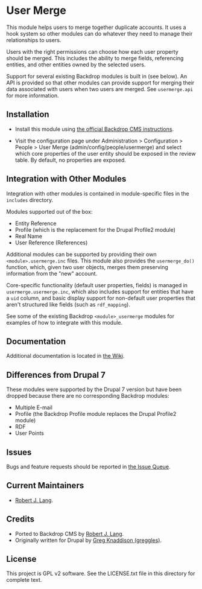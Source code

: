 User Merge
======================

This module helps users to merge together duplicate accounts. It uses a hook
system so other modules can do whatever they need to manage their relationships
to users.

Users with the right permissions can choose how each user
property should be merged. This includes the ability to merge fields,
referencing entities, and other entities owned by the selected users.

Support for several existing Backdrop modules is built in (see below). An API is
provided so that other modules can provide support for merging their data
associated with users when two users are merged. See `usermerge.api` for more
information.

Installation
------------

- Install this module using [the official Backdrop CMS instructions](https://backdropcms.org/guide/modules).

- Visit the configuration page under Administration > Configuration > People >
User Merge (admin/config/people/usermerge) and select which core properties of
the user entity should be exposed in the review table. By default, no properties
are exposed.

Integration with Other Modules
------------------------------

Integration with other modules is contained in module-specific files in the
`includes` directory.

Modules supported out of the box:

- Entity Reference
- Profile (which is the replacement for the Drupal Profile2 module)
- Real Name
- User Reference (References)

Additional modules can be supported by providing their own
`<module>.usermerge.inc` files. This module also provides the `usermerge_do()`
function, which, given two user objects, merges them preserving information from
the "new" account.

Core-specific functionality (default user properties, fields) is managed in
`usermerge.usermerge.inc`, which also includes support for entities that have a
`uid` column, and basic display support for non-default user properties that
aren't structured like fields (such as `rdf_mapping`).

See some of the existing Backdrop `<module>_usermerge` modules for examples of
how to integrate with this module.

Documentation
-------------

Additional documentation is located in [the Wiki](https://github.com/backdrop-contrib/usermerge/wiki/Documentation).

Differences from Drupal 7
-------------------------

These modules were supported by the Drupal 7 version but have been dropped
because there are no corresponding Backdrop modules:

- Multiple E-mail
- Profile (the Backdrop Profile module replaces the Drupal Profile2 module)
- RDF
- User Points

Issues
------

Bugs and feature requests should be reported in [the Issue Queue](https://github.com/backdrop-contrib/usermerge/issues).

Current Maintainers
-------------------

- [Robert J. Lang](https://github.com/bugfolder).

Credits
-------

- Ported to Backdrop CMS by [Robert J. Lang](https://github.com/bugfolder).
- Originally written for Drupal by [Greg Knaddison (greggles)](https://www.drupal.org/u/greggles).

License
-------

This project is GPL v2 software.
See the LICENSE.txt file in this directory for complete text.

